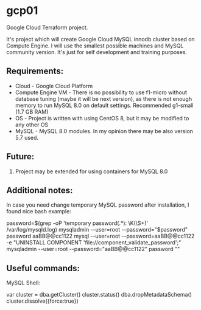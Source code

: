 # gcp01
Google Cloud Terraform project.

It's project which will create Google Cloud MySQL innodb cluster based on Compute Engine.
I will use the smallest possible machines and MySQL community version.
It's just for self development and training purposes. 

Requirements:
-------------
- Cloud - Google Cloud Platform
- Compute Engine VM - There is no possibility to use f1-micro without database tuning (maybe it will be next version), as there is not enough memory to run MySQL 8.0 on default settings. Recommended g1-small (1.7 GB RAM)
- OS - Project is written with using CentOS 8, but it may be modified to any other OS
- MySQL - MySQL 8.0 modules. In my opinion there may be also version 5.7 used. 



Future:
-------
1. Project may be extended for using containers for MySQL 8.0


Additional notes:
-----------------
In case you need change temporary MySQL password after installation, I found nice bash example:

password=$(grep -oP 'temporary password(.*): \K(\S+)' /var/log/mysqld.log)
mysqladmin --user=root --password="$password" password aaBB@@cc1122
mysql --user=root --password=aaBB@@cc1122 -e "UNINSTALL COMPONENT 'file://component_validate_password';"
mysqladmin --user=root --password="aaBB@@cc1122" password ""

Useful commands:
----------------

MySQL Shell:

var cluster = dba.getCluster()
cluster.status()
dba.dropMetadataSchema()
cluster.dissolve({force:true})
